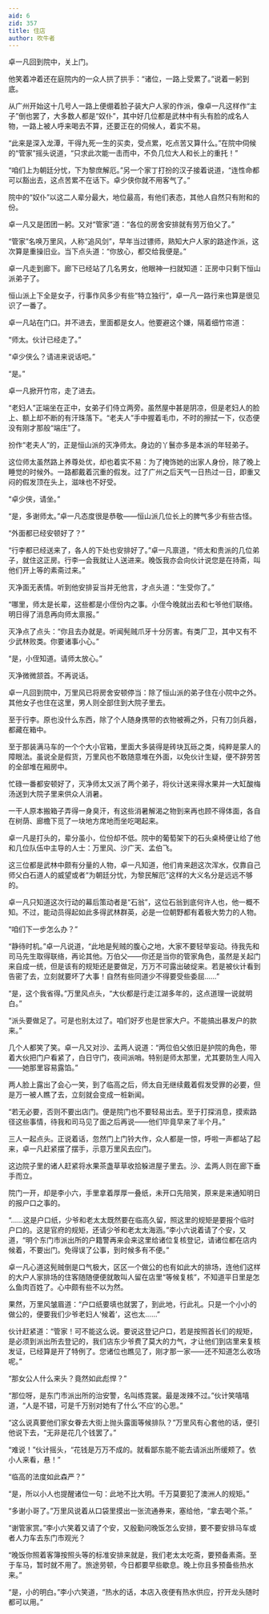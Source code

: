 ```yaml
---
aid: 6
zid: 357
title: 住店
author: 吹牛者
---
```


卓一凡回到院中，关上门。

他笑着冲着还在庭院内的一众人拱了拱手：“诸位，一路上受累了。”说着一躬到底。

从广州开始这十几号人一路上便绷着脸子装大户人家的作派，像卓一凡这样作“主子”倒也罢了，大多数人都是“奴仆”，其中好几位都是武林中有头有脸的成名人物，一路上被人呼来喝去不算，还要正在的伺候人，着实不易。

“此来是深入龙潭，干得九死一生的买卖，受点累，吃点苦又算什么。”在院中伺候的“管家”摇头说道，“只求此次能一击而中，不负几位大人和长上的重托！”

“咱们上为朝廷分忧，下为黎庶解厄。”另一个家丁打扮的汉子接着说道，“连性命都可以豁出去，这点苦累不在话下。卓少侠你就不用客气了。”

院中的“奴仆”以这二人辈分最大，地位最高，有他们表态，其他人自然只有附和的份。

卓一凡又是团团一躬。又对“管家”道：“各位的房舍安排就有劳万伯父了。”

“管家”名唤万里风，人称“追风剑”，早年当过镖师，熟知大户人家的路途作派，这次算是重操旧业。当下点头道：“你放心，都交给我便是。”

卓一凡走到廊下。廊下已经站了几名男女，他眼神一扫就知道：正房中只剩下恒山派弟子了。

恒山派上下全是女子，行事作风多少有些“特立独行”，卓一凡一路行来也算是很见识了一番了。

卓一凡站在门口。并不进去，里面都是女人。他要避这个嫌，隔着细竹帘道：

“师太。伙计已经走了。”

“卓少侠么？请进来说话吧。”

“是。”

卓一凡掀开竹帘，走了进去。

“老妇人”正端坐在正中，女弟子们侍立两旁。虽然屋中甚是阴凉，但是老妇人的脸上、额上却不断的有汗珠落下。“老夫人”手中握着毛巾，不时的擦拭一下，仪态便没有刚才那般“端庄”了。

扮作“老夫人”的，正是恒山派的灭净师太。身边的丫鬟亦多是本派的年轻弟子。

这位师太虽然路上养尊处优，却也着实不易：为了掩饰她的出家人身份，除了晚上睡觉的时候外。一路都戴着沉重的假发。过了广州之后天气一日热过一日，即重又闷的假发顶在头上，滋味也不好受。

“卓少侠，请坐。”

“是，多谢师太。”卓一凡态度很是恭敬——恒山派几位长上的脾气多少有些古怪。

“外面都已经安顿好了？”

“行李都已经送来了，各人的下处也安排好了。”卓一凡禀道，“师太和贵派的几位弟子，就住这正房。行李一会我就让人送进来。晚饭我亦会向伙计说您是在持斋，叫他们开上等的素斋过来。”

灭净面无表情。听到他安排妥当并无他言，才点头道：“生受你了。”

“哪里，师太是长辈，这些都是小侄份内之事。小侄今晚就出去和七爷他们联络。明日得了消息再向师太禀报。”

灭净点了点头：“你且去办就是。听闻髡贼爪牙十分厉害。有类厂卫，其中又有不少武林败类。你要诸事小心。”

“是，小侄知道。请师太放心。”

灭净微微颔首。不再说话。

卓一凡回到院中，万里风已将房舍安顿停当：除了恒山派的弟子住在小院中之外。其他女子也住在这里，男人则全部住到大院子里去。

至于行李。原也没什么东西，除了个人随身携带的衣物被褥之外，只有刀剑兵器，都藏在箱中。

至于那装满马车的一个个大小官箱，里面大多装得是砖块瓦砾之类，纯粹是蒙人的障眼法。虽说全是假货，万里风也不敢随意堆在外面，以免伙计生疑，便不辞劳苦的全部堆在厢房中。

忙碌一番都安顿好了，灭净师太又派了两个弟子，将伙计送来得水果并一大缸酸梅汤送到大院子里来供众人消暑。

一干人原本搬箱子弄得一身臭汗，有这些消暑解渴之物到来再也顾不得体面，各自在树荫、廊檐下觅了一块地方席地而坐吃喝起来。

卓一凡是打头的，辈分虽小，位份却不低。院中的葡萄架下的石头桌椅便让给了他和几位队伍中主导的人士：万里风、沙广天、孟伯飞。

这三位都是武林中颇有分量的人物，卓一凡知道，他们肯来趟这次浑水，仅靠自己师父白石道人的威望或者“为朝廷分忧，为黎民解厄”这样的大义名分是远远不够的。

卓一凡只知道这次行动的幕后策动者是“石翁”，这位石翁到底何许人也，他一概不知。不过，能动员得起如此多得武林群英，必是一位朝野都有着极大势力的人物。

“咱们下一步怎么办？”

“静待时机。”卓一凡说道，“此地是髡贼的腹心之地，大家不要轻举妄动。待我先和司马先生取得联络，再论其他。万伯父——你还是当你的管家角色，虽然是关起门来自成一统，但是该有的规矩还是要做足，万万不可露出破绽来。若是被伙计看到告密了去，立刻就要坏了大事！自然有些同道少不得要受些委屈……”

“是，这个我省得。”万里风点头，“大伙都是行走江湖多年的，这点道理一说就明白。”

“派头要做足了。可是也别太过了。咱们好歹也是世家大户。不能搞出暴发户的款来。”

几个人都笑了笑。卓一凡又对沙、孟两人说道：“两位伯父依旧是护院的角色，带着大伙把门户看紧了，白日守门，夜间派哨。特别是师太那里，尤其要防生人闯入——她那里容易露馅。”

两人脸上露出了会心一笑，到了临高之后，师太自无继续戴着假发受罪的必要，但是万一被人瞧了去，立刻就会变成一桩新闻。

“若无必要，否则不要出店门。便是院门也不要轻易出去。至于打探消息，摸索路径这些事情，待我和司马见了面之后再说——他们毕竟早来了半个月。”

三人一起点头。正说着话，忽然门上门铃大作，众人都是一惊，呼啦一声都站了起来，卓一凡赶紧摆了摆手，示意万里风去应门。

这边院子里的诸人赶紧将水果茶盏草草收拾躲进屋子里去。沙、孟两人则在廊下垂手而立。

院门一开，却是李小六，手里拿着厚厚一叠纸，未开口先陪笑，原来是来通知明日的报户口之事的。

“……这是户口纸，少爷和老太太既然要在临高久留，照这里的规矩是要报个临时户口的。这是官府的规矩，还请少爷和老太太海涵。”李小六说着请了个安，又道，“明个东门市派出所的户籍警再来会来这里给诸位复核登记，请诸位都在店内候着，不要出门。免得误了公事，到时候多有不便。”

卓一凡心道这髡贼倒是口气极大，区区一个做公的也有如此大的排场，连他们这样的大户人家排场的住客随随便便就敢叫人留在店里“等候复核”，不知道平日里是怎么鱼肉百姓了。心中颇有些不以为然。

果然，万里风皱眉道：“户口纸要填也就罢了，到此地，行此礼。只是一个小小的做公的，便要我们少爷老妇人‘候着’，这也太……”

伙计赶紧道：“管家！可不能这么说。要说这登记户口，若是按照首长们的规矩，是必须到派出所去登记的，我们店东少爷费了莫大的力气，才让他们到店里来复核发证，已经算是开了特例了。您诸位也瞧见了，刚才那一家——还不知道怎么收场呢。”

“那女公人什么来头？竟然如此彪悍？”

“那位呀，是东门市派出所的治安警，名叫练霓裳。最是泼辣不过。”伙计笑嘻嘻道，“人是不错，可是千万别对她有了什么‘不应’的心思。”

“这么说真要他们家女眷去大街上抛头露面等候排队？”万里风有心套他的话，便引他说下去，“无非是花几个钱罢了。”

“难说！”伙计摇头，“花钱是万万不成的。就看鄙东能不能去请派出所缓颊了。依小人来看，悬！”

“临高的法度如此森严？”

“是，所以小人也提醒诸位一句：此地不比大明。千万莫要犯了澳洲人的规矩。”

“多谢小哥了。”万里风说着从口袋里摸出一张流通券来，塞给他，“拿去喝个茶。”

“谢管家赏。”李小六笑着又请了个安，又殷勤问晚饭怎么安排，要不要安排马车或者人力车去东门市观光？

“晚饭你照着客簿按照头等的标准安排来就是，我们老太太吃斋，要预备素斋。至于车马，暂时就不用了。旅途劳顿，今日都要早些歇息。晚上你且多预备些热水来。”

“是，小的明白。”李小六笑道，“热水的话，本店入夜便有热水供应，拧开龙头随时都可以用。”

